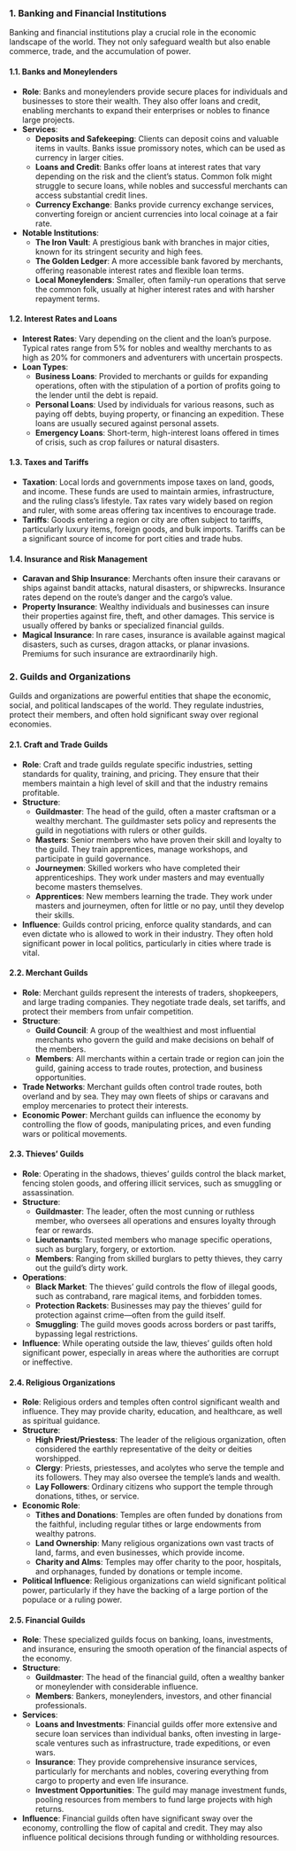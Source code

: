 ### **1. Banking and Financial Institutions**

Banking and financial institutions play a crucial role in the economic landscape of the world. They not only safeguard wealth but also enable commerce, trade, and the accumulation of power.

#### **1.1. Banks and Moneylenders**

- **Role**: Banks and moneylenders provide secure places for individuals and businesses to store their wealth. They also offer loans and credit, enabling merchants to expand their enterprises or nobles to finance large projects.
- **Services**:
    - **Deposits and Safekeeping**: Clients can deposit coins and valuable items in vaults. Banks issue promissory notes, which can be used as currency in larger cities.
    - **Loans and Credit**: Banks offer loans at interest rates that vary depending on the risk and the client’s status. Common folk might struggle to secure loans, while nobles and successful merchants can access substantial credit lines.
    - **Currency Exchange**: Banks provide currency exchange services, converting foreign or ancient currencies into local coinage at a fair rate.
- **Notable Institutions**:
    - **The Iron Vault**: A prestigious bank with branches in major cities, known for its stringent security and high fees.
    - **The Golden Ledger**: A more accessible bank favored by merchants, offering reasonable interest rates and flexible loan terms.
    - **Local Moneylenders**: Smaller, often family-run operations that serve the common folk, usually at higher interest rates and with harsher repayment terms.

#### **1.2. Interest Rates and Loans**

- **Interest Rates**: Vary depending on the client and the loan’s purpose. Typical rates range from 5% for nobles and wealthy merchants to as high as 20% for commoners and adventurers with uncertain prospects.
- **Loan Types**:
    - **Business Loans**: Provided to merchants or guilds for expanding operations, often with the stipulation of a portion of profits going to the lender until the debt is repaid.
    - **Personal Loans**: Used by individuals for various reasons, such as paying off debts, buying property, or financing an expedition. These loans are usually secured against personal assets.
    - **Emergency Loans**: Short-term, high-interest loans offered in times of crisis, such as crop failures or natural disasters.

#### **1.3. Taxes and Tariffs**

- **Taxation**: Local lords and governments impose taxes on land, goods, and income. These funds are used to maintain armies, infrastructure, and the ruling class’s lifestyle. Tax rates vary widely based on region and ruler, with some areas offering tax incentives to encourage trade.
- **Tariffs**: Goods entering a region or city are often subject to tariffs, particularly luxury items, foreign goods, and bulk imports. Tariffs can be a significant source of income for port cities and trade hubs.

#### **1.4. Insurance and Risk Management**

- **Caravan and Ship Insurance**: Merchants often insure their caravans or ships against bandit attacks, natural disasters, or shipwrecks. Insurance rates depend on the route’s danger and the cargo’s value.
- **Property Insurance**: Wealthy individuals and businesses can insure their properties against fire, theft, and other damages. This service is usually offered by banks or specialized financial guilds.
- **Magical Insurance**: In rare cases, insurance is available against magical disasters, such as curses, dragon attacks, or planar invasions. Premiums for such insurance are extraordinarily high.

### **2. Guilds and Organizations**

Guilds and organizations are powerful entities that shape the economic, social, and political landscapes of the world. They regulate industries, protect their members, and often hold significant sway over regional economies.

#### **2.1. Craft and Trade Guilds**

- **Role**: Craft and trade guilds regulate specific industries, setting standards for quality, training, and pricing. They ensure that their members maintain a high level of skill and that the industry remains profitable.
- **Structure**:
    - **Guildmaster**: The head of the guild, often a master craftsman or a wealthy merchant. The guildmaster sets policy and represents the guild in negotiations with rulers or other guilds.
    - **Masters**: Senior members who have proven their skill and loyalty to the guild. They train apprentices, manage workshops, and participate in guild governance.
    - **Journeymen**: Skilled workers who have completed their apprenticeships. They work under masters and may eventually become masters themselves.
    - **Apprentices**: New members learning the trade. They work under masters and journeymen, often for little or no pay, until they develop their skills.
- **Influence**: Guilds control pricing, enforce quality standards, and can even dictate who is allowed to work in their industry. They often hold significant power in local politics, particularly in cities where trade is vital.

#### **2.2. Merchant Guilds**

- **Role**: Merchant guilds represent the interests of traders, shopkeepers, and large trading companies. They negotiate trade deals, set tariffs, and protect their members from unfair competition.
- **Structure**:
    - **Guild Council**: A group of the wealthiest and most influential merchants who govern the guild and make decisions on behalf of the members.
    - **Members**: All merchants within a certain trade or region can join the guild, gaining access to trade routes, protection, and business opportunities.
- **Trade Networks**: Merchant guilds often control trade routes, both overland and by sea. They may own fleets of ships or caravans and employ mercenaries to protect their interests.
- **Economic Power**: Merchant guilds can influence the economy by controlling the flow of goods, manipulating prices, and even funding wars or political movements.

#### **2.3. Thieves’ Guilds**

- **Role**: Operating in the shadows, thieves’ guilds control the black market, fencing stolen goods, and offering illicit services, such as smuggling or assassination.
- **Structure**:
    - **Guildmaster**: The leader, often the most cunning or ruthless member, who oversees all operations and ensures loyalty through fear or rewards.
    - **Lieutenants**: Trusted members who manage specific operations, such as burglary, forgery, or extortion.
    - **Members**: Ranging from skilled burglars to petty thieves, they carry out the guild’s dirty work.
- **Operations**:
    - **Black Market**: The thieves’ guild controls the flow of illegal goods, such as contraband, rare magical items, and forbidden tomes.
    - **Protection Rackets**: Businesses may pay the thieves’ guild for protection against crime—often from the guild itself.
    - **Smuggling**: The guild moves goods across borders or past tariffs, bypassing legal restrictions.
- **Influence**: While operating outside the law, thieves’ guilds often hold significant power, especially in areas where the authorities are corrupt or ineffective.

#### **2.4. Religious Organizations**

- **Role**: Religious orders and temples often control significant wealth and influence. They may provide charity, education, and healthcare, as well as spiritual guidance.
- **Structure**:
    - **High Priest/Priestess**: The leader of the religious organization, often considered the earthly representative of the deity or deities worshipped.
    - **Clergy**: Priests, priestesses, and acolytes who serve the temple and its followers. They may also oversee the temple’s lands and wealth.
    - **Lay Followers**: Ordinary citizens who support the temple through donations, tithes, or service.
- **Economic Role**:
    - **Tithes and Donations**: Temples are often funded by donations from the faithful, including regular tithes or large endowments from wealthy patrons.
    - **Land Ownership**: Many religious organizations own vast tracts of land, farms, and even businesses, which provide income.
    - **Charity and Alms**: Temples may offer charity to the poor, hospitals, and orphanages, funded by donations or temple income.
- **Political Influence**: Religious organizations can wield significant political power, particularly if they have the backing of a large portion of the populace or a ruling power.

#### **2.5. Financial Guilds**

- **Role**: These specialized guilds focus on banking, loans, investments, and insurance, ensuring the smooth operation of the financial aspects of the economy.
- **Structure**:
    - **Guildmaster**: The head of the financial guild, often a wealthy banker or moneylender with considerable influence.
    - **Members**: Bankers, moneylenders, investors, and other financial professionals.
- **Services**:
    - **Loans and Investments**: Financial guilds offer more extensive and secure loan services than individual banks, often investing in large-scale ventures such as infrastructure, trade expeditions, or even wars.
    - **Insurance**: They provide comprehensive insurance services, particularly for merchants and nobles, covering everything from cargo to property and even life insurance.
    - **Investment Opportunities**: The guild may manage investment funds, pooling resources from members to fund large projects with high returns.
- **Influence**: Financial guilds often have significant sway over the economy, controlling the flow of capital and credit. They may also influence political decisions through funding or withholding resources.